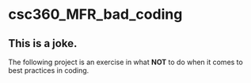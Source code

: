 # csc360_MFR_bad_coding

## This is a joke.
The following project is an exercise in what **NOT** to do when it comes to best practices in coding.
